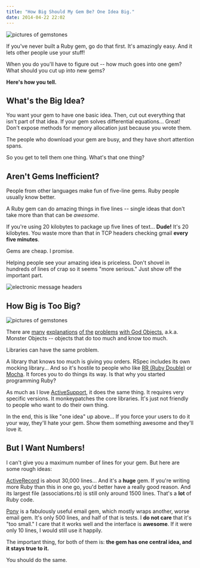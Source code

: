```yaml
---
title: "How Big Should My Gem Be? One Idea Big."
date: 2014-04-22 22:02
---
```


<img src="/images/one_idea/sapphire.jpeg" class="pull-right" alt="pictures of gemstones" />

If you've never built a Ruby gem, go do that first. It's amazingly
easy. And it lets other people use your stuff!

When you do you'll have to figure out -- how much goes into one gem?
What should you cut up into new gems?

<b>Here's how you tell.</b>

## What's the Big Idea?

You want your gem to have one basic idea. Then, cut out everything
that isn't part of that idea. If your gem solves differential
equations... Great! Don't expose methods for memory allocation just
because you wrote them.

The people who download your gem are busy, and they have short
attention spans.

So you get to tell them one thing. What's that one thing?

## Aren't Gems Inefficient?

People from other languages make fun of five-line gems. Ruby people
usually know better.

A Ruby gem can do amazing things in five lines -- single ideas that
don't take more than that can be <i>awesome</i>.

If you're using 20 kilobytes to package up five lines of text...
<b>Dude!</b> It's 20 kilobytes. You waste more than that in TCP
headers checking gmail <b>every five minutes</b>.

Gems are cheap. I promise.

Helping people see your amazing idea is priceless. Don't shovel in
hundreds of lines of crap so it seems "more serious." Just show off
the important part.

<div class="row text-center">
  <img src="/images/one_idea/email_headers.jpeg" alt="electronic message headers" />
</div>

## How Big is Too Big?

<img src="/images/one_idea/gems_labeled.jpeg" class="pull-right" alt="pictures of gemstones" />

There are <a href="http://sourcemaking.com/antipatterns/the-blob">many</a>
<a href="http://lostechies.com/chrismissal/2009/05/28/anti-patterns-and-worst-practices-monster-objects/">explanations</a>
<a href="http://en.wikipedia.org/wiki/God_object">of the</a>
<a href="">problems</a> <a href="http://cored.github.io/blog/2014/04/15/is-this-a-god-object/">with God Objects</a>,
a.k.a. Monster Objects -- objects that do too much and know too much.

Libraries can have the same problem.

A library that knows too much is giving you orders. RSpec includes
its own mocking library... And so it's hostile to people who like <a
href="http://github.com/rr/rr">RR (Ruby Double)</a> or <a
href="https://github.com/freerange/mocha">Mocha</a>. It forces you to
do things its way. Is that why you started programming Ruby?

As much as I love <a
href="http://guides.rubyonrails.org/active_support_core_extensions.html">ActiveSupport</a>,
it does the same thing. It requires very specific versions. It
monkeypatches the core libraries. It's just not friendly to people who
want to do their own thing.

In the end, this is like "one idea" up above... If you force your
users to do it your way, they'll hate your gem. Show them something
awesome and they'll love it.

## But I Want Numbers!

I can't give you a maximum number of lines for your gem. But here are
some rough ideas:

<a
href="http://api.rubyonrails.org/classes/ActiveRecord/Base.html">ActiveRecord</a>
is about 30,000 lines... And it's a <b>huge</b> gem. If you're
writing more Ruby than this in one go, you'd better have a really good
reason. And its largest file (associations.rb) is still only around
1500 lines. That's a <b>lot</b> of Ruby code.

<a href="https://github.com/benprew/pony">Pony</a> is a fabulously
useful email gem, which mostly wraps another, worse email gem. It's
only 500 lines, and half of that is tests. I <b>do not care</b> that
it's "too small." I care that it works well and the interface is
<b>awesome</b>. If it were only 10 lines, I would still use it
happily.

The important thing, for both of them is: <b>the gem has one central
idea, and it stays true to it.</b>

You should do the same.
